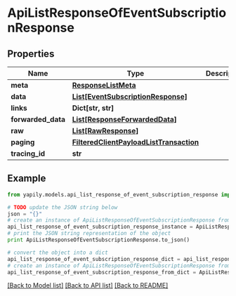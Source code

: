 # ApiListResponseOfEventSubscriptionResponse


## Properties
Name | Type | Description | Notes
------------ | ------------- | ------------- | -------------
**meta** | [**ResponseListMeta**](ResponseListMeta.md) |  | [optional] 
**data** | [**List[EventSubscriptionResponse]**](EventSubscriptionResponse.md) |  | [optional] 
**links** | **Dict[str, str]** |  | [optional] 
**forwarded_data** | [**List[ResponseForwardedData]**](ResponseForwardedData.md) |  | [optional] 
**raw** | [**List[RawResponse]**](RawResponse.md) |  | [optional] 
**paging** | [**FilteredClientPayloadListTransaction**](FilteredClientPayloadListTransaction.md) |  | [optional] 
**tracing_id** | **str** |  | [optional] 

## Example

```python
from yapily.models.api_list_response_of_event_subscription_response import ApiListResponseOfEventSubscriptionResponse

# TODO update the JSON string below
json = "{}"
# create an instance of ApiListResponseOfEventSubscriptionResponse from a JSON string
api_list_response_of_event_subscription_response_instance = ApiListResponseOfEventSubscriptionResponse.from_json(json)
# print the JSON string representation of the object
print ApiListResponseOfEventSubscriptionResponse.to_json()

# convert the object into a dict
api_list_response_of_event_subscription_response_dict = api_list_response_of_event_subscription_response_instance.to_dict()
# create an instance of ApiListResponseOfEventSubscriptionResponse from a dict
api_list_response_of_event_subscription_response_from_dict = ApiListResponseOfEventSubscriptionResponse.from_dict(api_list_response_of_event_subscription_response_dict)
```
[[Back to Model list]](../README.md#documentation-for-models) [[Back to API list]](../README.md#documentation-for-api-endpoints) [[Back to README]](../README.md)


